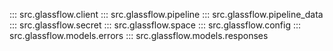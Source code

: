 ::: src.glassflow.client
::: src.glassflow.pipeline
::: src.glassflow.pipeline_data
::: src.glassflow.secret
::: src.glassflow.space
::: src.glassflow.config
::: src.glassflow.models.errors
::: src.glassflow.models.responses
